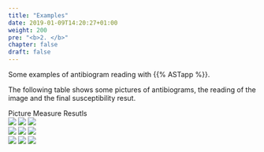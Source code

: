 ```yaml
---
title: "Examples"
date: 2019-01-09T14:20:27+01:00
weight: 200
pre: "<b>2. </b>"
chapter: false
draft: false
---
```


Some examples of antibiogram reading with {{% ASTapp %}}.

The following table shows some pictures of antibiograms, the reading of the image and the final susceptibility resut.

<div class="imageTable">
    <span class="tableTitle">Picture</span>
    <span class="tableTitle">Measure</span>
    <span class="tableTitle">Resutls</span>
</div>
<div class="imageTable">
    <img class="inTable" src="/ASTapp-overview/images/examples/ex1/img.png">
    <img class="inTable" src="/ASTapp-overview/images/examples/ex1/diam.png">
    <img class="inTable" src="/ASTapp-overview/images/examples/ex1/res.png">
</div>

<div class="imageTable">
    <img class="inTable" src="/ASTapp-overview/images/examples/ex2/img.png">
    <img class="inTable" src="/ASTapp-overview/images/examples/ex2/diam.png">
    <img class="inTable" src="/ASTapp-overview/images/examples/ex2/res.png">
</div>

<div class="imageTable">
    <img class="inTable" src="/ASTapp-overview/images/examples/ex3/img.png">
    <img class="inTable" src="/ASTapp-overview/images/examples/ex3/diam.png">
    <img class="inTable" src="/ASTapp-overview/images/examples/ex3/res.png">
</div>
